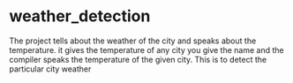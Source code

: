 # weather_detection
The project tells about the weather of the city and speaks about the temperature.
it gives the temperature of any city you give the name and the compiler speaks the temperature of the given city.
This is to detect the particular city weather
